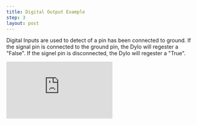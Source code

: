 ```yaml
---
title: Digital Output Example
step: 3
layout: post
---
```

Digital Inputs are used to detect of a pin has been connected to ground. If the signal pin is connected to the ground pin, the DyIo will regester a "False". If the signel pin is disconnected, the DyIo will regester a "True". 

<iframe width="280" height="150" src="http://www.youtube.com/embed/EvEh8mdqBxY" frameborder="0" allowfullscreen></iframe>

<script src='https://gist.github.com/madhephaestus/51e40853d598cc3396c7.js'></script>
